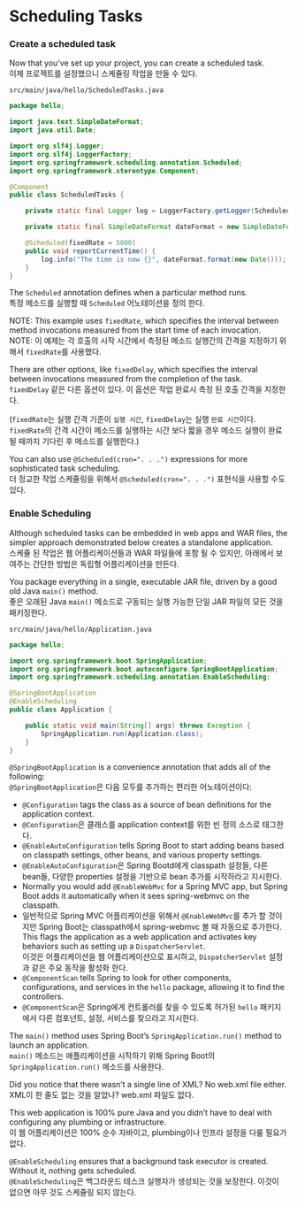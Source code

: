 # Scheduling Tasks

### Create a scheduled task

Now that you’ve set up your project, you can create a scheduled task.<br/>
이제 프로젝트를 설정했으니 스케쥴링 작업을 만들 수 있다.

```src/main/java/hello/ScheduledTasks.java```
```java
package hello;

import java.text.SimpleDateFormat;
import java.util.Date;

import org.slf4j.Logger;
import org.slf4j.LoggerFactory;
import org.springframework.scheduling.annotation.Scheduled;
import org.springframework.stereotype.Component;

@Component
public class ScheduledTasks {

    private static final Logger log = LoggerFactory.getLogger(ScheduledTasks.class);

    private static final SimpleDateFormat dateFormat = new SimpleDateFormat("HH:mm:ss");

    @Scheduled(fixedRate = 5000)
    public void reportCurrentTime() {
        log.info("The time is now {}", dateFormat.format(new Date()));
    }
}
```
The ```Scheduled``` annotation defines when a particular method runs.<br/>
특정 메소드를 실행할 때 ```Scheduled``` 어노테이션을 정의 한다.

NOTE: This example uses ```fixedRate```, which specifies the interval between method invocations measured from the start time of each invocation.<br/>
NOTE: 이 예제는 각 호출의 시작 시간에서 측정된 메소드 실행간의 간격을 지정하기 위해서 ```fixedRate```를 사용했다.

There are other options, like ```fixedDelay```, which specifies the interval between invocations measured from the completion of the task.<br/>
```fixedDelay``` 같은 다른 옵션이 있다. 이 옵션은 작업 완료시 측정 된 호출 간격을 지정한다.

(```fixedRate```는 실행 간격 기준이 ```실행 시간```, ```fixedDelay```는 실행 ```완료 시간```이다.
```fixedRate```의 간격 시간이 메소드를 실행하는 시간 보다 짧을 경우 메소드 실행이 완료될 때까지 기다린 후 메소드를 실행한다.)

You can also use ```@Scheduled(cron=". . .")``` expressions for more sophisticated task scheduling.<br/>
더 정교한 작업 스케쥴링을 위해서 ```@Scheduled(cron=". . .")``` 표현식을 사용할 수도 있다.

### Enable Scheduling
Although scheduled tasks can be embedded in web apps and WAR files, the simpler approach demonstrated below creates a standalone application.<br/>
스케쥴 된 작업은 웹 어플리케이션들과 WAR 파일들에 포함 될 수 있지만, 아래에서 보여주는 간단한 방법은 독립형 어플리케이션을 만든다.

You package everything in a single, executable JAR file, driven by a good old Java ```main()``` method.<br/>
좋은 오래된 Java ```main()``` 메소드로 구동되는 실행 가능한 단일 JAR 파일의 모든 것을 패키징한다.

```src/main/java/hello/Application.java```

```java
package hello;

import org.springframework.boot.SpringApplication;
import org.springframework.boot.autoconfigure.SpringBootApplication;
import org.springframework.scheduling.annotation.EnableScheduling;

@SpringBootApplication
@EnableScheduling
public class Application {

    public static void main(String[] args) throws Exception {
        SpringApplication.run(Application.class);
    }
}
```

```@SpringBootApplication``` is a convenience annotation that adds all of the following:<br/>
```@SpringBootApplication```은 다음 모두를 추가하는 편리한 어노테이션이다:

- ```@Configuration``` tags the class as a source of bean definitions for the application context.<br/>
- ```@Configuration```은 클래스를 application context를 위한 빈 정의 소스로 태그한다.
- ```@EnableAutoConfiguration``` tells Spring Boot to start adding beans based on classpath settings, other beans, and various property settings.<br/>
- ```@EnableAutoConfiguration```은 Spring Bootd에게 classpath 설정들, 다른 bean들, 다양한 properties 설정을 기반으로 bean 추가를 시작하라고 지시한다.  
- Normally you would add ```@EnableWebMvc``` for a Spring MVC app, but Spring Boot adds it automatically when it sees spring-webmvc on the classpath.<br/>
- 일반적으로 Spring MVC 어플리케이션을 위해서 ```@EnableWebMvc```를 추가 할 것이지만 Spring Boot는 classpath에서 spring-webmvc 볼 때 자동으로 추가한다.<br/>
This flags the application as a web application and activates key behaviors such as setting up a ```DispatcherServlet```.<br/>
이것은 어플리케이션을 웹 어플리케이션으로 표시하고, ```DispatcherServlet``` 설정과 같은 주요 동작을 활성화 한다.
- ```@ComponentScan``` tells Spring to look for other components, configurations, and services in the ```hello``` package, allowing it to find the controllers.<br/>
- ```@ComponentScan```은 Spring에게 컨트롤러를 찾을 수 있도록 허가된 ```hello``` 패키지에서 다른 컴포넌트, 설정, 서비스를 찾으라고 지시한다.

The ```main()``` method uses Spring Boot’s ```SpringApplication.run()``` method to launch an application.<br/>
```main()``` 메소드는 애플리케이션을 시작하기 위해 Spring Boot의 ```SpringApplication.run()``` 메소드를 사용한다.

Did you notice that there wasn’t a single line of XML? No web.xml file either.<br/>
XML이 한 줄도 없는 것을 알았나? web.xml 파일도 없다.

This web application is 100% pure Java and you didn’t have to deal with configuring any plumbing or infrastructure.<br/>
이 웹 어플리케이션은 100% 순수 자바이고, plumbing이나 인프라 설정을 다룰 필요가 없다.

```@EnableScheduling``` ensures that a background task executor is created. Without it, nothing gets scheduled.<br/>
```@EnableScheduling```은 백그라운드 테스크 실행자가 생성되는 것을 보장한다. 이것이 없으면 아무 것도 스케쥴링 되지 않는다.